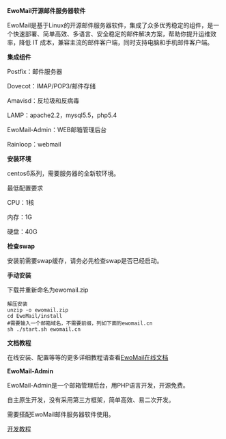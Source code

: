  **EwoMail开源邮件服务器软件** 

EwoMail是基于Linux的开源邮件服务器软件，集成了众多优秀稳定的组件，是一个快速部署、简单高效、多语言、安全稳定的邮件解决方案，帮助你提升运维效率，降低 IT 成本，兼容主流的邮件客户端，同时支持电脑和手机邮件客户端。

 **集成组件** 

Postfix：邮件服务器

Dovecot：IMAP/POP3/邮件存储

Amavisd：反垃圾和反病毒

LAMP：apache2.2，mysql5.5，php5.4

EwoMail-Admin：WEB邮箱管理后台

Rainloop：webmail

 **安装环境** 

centos6系列，需要服务器的全新软环境。

最低配置要求

CPU：1核

内存：1G

硬盘：40G

 **检查swap** 

安装前需要swap缓存，请务必先检查swap是否已经启动。

 **手动安装**

下载并重新命名为ewomail.zip


```
解压安装
unzip -o ewomail.zip
cd EwoMail/install
#需要输入一个邮箱域名，不需要前缀，列如下面的ewomail.cn
sh ./start.sh ewomail.cn
```

 **文档教程** 

在线安装、配置等等的更多详细教程请查看[EwoMail在线文档](http://doc.ewomail.com/ewomail)

 **EwoMail-Admin** 

EwoMail-Admin是一个邮箱管理后台，用PHP语言开发，开源免费。

自主原生开发，没有采用第三方框架，简单高效、易二次开发。

需要搭配EwoMail邮件服务器软件使用。

[开发教程](http://doc.ewomail.com/ewomail-admin)